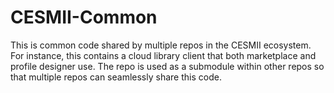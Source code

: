 # CESMII-Common
This is common code shared by multiple repos in the CESMII ecosystem. For instance, this contains a cloud library client that both marketplace and profile designer use. The repo is used as a submodule within other repos so that multiple repos can seamlessly share this code. 

